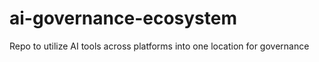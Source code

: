 # ai-governance-ecosystem
Repo to utilize AI tools across platforms into one location for governance
